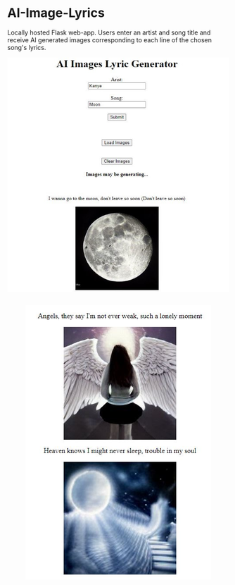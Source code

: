 # AI-Image-Lyrics
Locally hosted Flask web-app. Users enter an artist and song title and receive AI generated images corresponding to each line of the chosen song's lyrics.

<center><img align="center" src="readme_images/titlepage.JPG"></img></center>
<br/>
<p align="center">
   <img src="readme_images/moreimages.JPG"></img>
</p>

